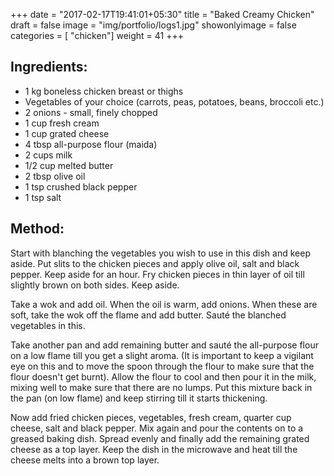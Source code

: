 +++
date = "2017-02-17T19:41:01+05:30"
title = "Baked Creamy Chicken"
draft = false
image = "img/portfolio/logs1.jpg"
showonlyimage = false
categories = [ "chicken"] 
weight = 41
+++


<!--more-->



## Ingredients:

  - 1 kg boneless chicken breast or thighs
  - Vegetables of your choice (carrots, peas, potatoes, beans, broccoli
    etc.)
  - 2 onions - small, finely chopped
  - 1 cup fresh cream
  - 1 cup grated cheese
  - 4 tbsp all-purpose flour (maida)
  - 2 cups milk
  - 1/2 cup melted butter
  - 2 tbsp olive oil
  - 1 tsp crushed black pepper
  - 1 tsp salt

## Method:

Start with blanching the vegetables you wish to use in this dish and
keep aside. Put slits to the chicken pieces and apply olive oil, salt
and black pepper. Keep aside for an hour. Fry chicken pieces in thin
layer of oil till slightly brown on both sides. Keep aside.

Take a wok and add oil. When the oil is warm, add onions. When these are
soft, take the wok off the flame and add butter. Sauté the blanched
vegetables in this.

Take another pan and add remaining butter and sauté the all-purpose
flour on a low flame till you get a slight aroma. (It is important to
keep a vigilant eye on this and to move the spoon through the flour to
make sure that the flour doesn't get burnt). Allow the flour to cool and
then pour it in the milk, mixing well to make sure that there are no
lumps. Put this mixture back in the pan (on low flame) and keep stirring
till it starts thickening.

Now add fried chicken pieces, vegetables, fresh cream, quarter cup
cheese, salt and black pepper. Mix again and pour the contents on to a
greased baking dish. Spread evenly and finally add the remaining grated
cheese as a top layer. Keep the dish in the microwave and heat till the
cheese melts into a brown top layer.

